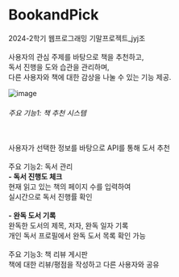 # BookandPick
</h5>2024-2학기 웹프로그래밍 기말프로젝트_jyj조</h5>
<br><br>
사용자의 관심 주제를 바탕으로 책을 추천하고, 
<br>독서 진행을 도와 습관을 관리하며, 
<br>다른 사용자와 책에 대한 감상을 나눌 수 있는 기능 제공.

![image](https://github.com/user-attachments/assets/914a5e30-3cf9-498a-9076-c99269d21564)

<h6>주요 기능1: 책 추천 시스템</h6>
<br>사용자가 선택한 정보를 바탕으로 API를 통해 도서 추천
<br><br>
<h7>주요 기능2: 독서 관리</h7>
 <br><b>- 독서 진행도 체크</b>
 <br>현재 읽고 있는 책의 페이지 수를 입력하여 
 <br>실시간으로 독서 진행률 확인
<br><br>
 <b>- 완독 도서 기록</b>
 <br>완독한 도서의 제목, 저자, 완독 일자 기록
 <br>개인 독서 프로필에서 완독 도서 목록 확인 가능
<br><br>
<h7>주요 기능3: 책 리뷰 게시판</h7>
<br>책에 대한 리뷰/평점을 작성하고 다른 사용자와 공유



